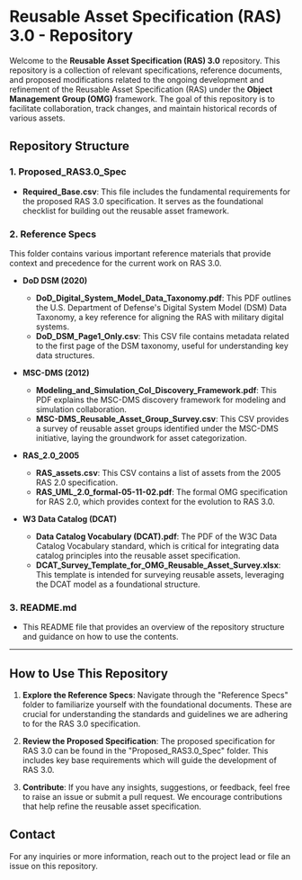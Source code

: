 # Reusable Asset Specification (RAS) 3.0 - Repository

Welcome to the **Reusable Asset Specification (RAS) 3.0** repository. This repository is a collection of relevant specifications, reference documents, and proposed modifications related to the ongoing development and refinement of the Reusable Asset Specification (RAS) under the **Object Management Group (OMG)** framework. The goal of this repository is to facilitate collaboration, track changes, and maintain historical records of various assets.

## Repository Structure

### 1. **Proposed_RAS3.0_Spec**
- **Required_Base.csv**: This file includes the fundamental requirements for the proposed RAS 3.0 specification. It serves as the foundational checklist for building out the reusable asset framework.

### 2. **Reference Specs**
   This folder contains various important reference materials that provide context and precedence for the current work on RAS 3.0.
   
   - **DoD DSM (2020)**
     - **DoD_Digital_System_Model_Data_Taxonomy.pdf**: This PDF outlines the U.S. Department of Defense's Digital System Model (DSM) Data Taxonomy, a key reference for aligning the RAS with military digital systems.
     - **DoD_DSM_Page1_Only.csv**: This CSV file contains metadata related to the first page of the DSM taxonomy, useful for understanding key data structures.

   - **MSC-DMS (2012)**
     - **Modeling_and_Simulation_Col_Discovery_Framework.pdf**: This PDF explains the MSC-DMS discovery framework for modeling and simulation collaboration.
     - **MSC-DMS_Reusable_Asset_Group_Survey.csv**: This CSV provides a survey of reusable asset groups identified under the MSC-DMS initiative, laying the groundwork for asset categorization.

   - **RAS_2.0_2005**
     - **RAS_assets.csv**: This CSV contains a list of assets from the 2005 RAS 2.0 specification.
     - **RAS_UML_2.0_formal-05-11-02.pdf**: The formal OMG specification for RAS 2.0, which provides context for the evolution to RAS 3.0.

   - **W3 Data Catalog (DCAT)**
     - **Data Catalog Vocabulary (DCAT).pdf**: The PDF of the W3C Data Catalog Vocabulary standard, which is critical for integrating data catalog principles into the reusable asset specification.
     - **DCAT_Survey_Template_for_OMG_Reusable_Asset_Survey.xlsx**: This template is intended for surveying reusable assets, leveraging the DCAT model as a foundational structure.

### 3. **README.md**
- This README file that provides an overview of the repository structure and guidance on how to use the contents.

---

## How to Use This Repository

1. **Explore the Reference Specs**: Navigate through the "Reference Specs" folder to familiarize yourself with the foundational documents. These are crucial for understanding the standards and guidelines we are adhering to for the RAS 3.0 specification.

2. **Review the Proposed Specification**: The proposed specification for RAS 3.0 can be found in the "Proposed_RAS3.0_Spec" folder. This includes key base requirements which will guide the development of RAS 3.0.

3. **Contribute**: If you have any insights, suggestions, or feedback, feel free to raise an issue or submit a pull request. We encourage contributions that help refine the reusable asset specification.

## Contact

For any inquiries or more information, reach out to the project lead or file an issue on this repository.
